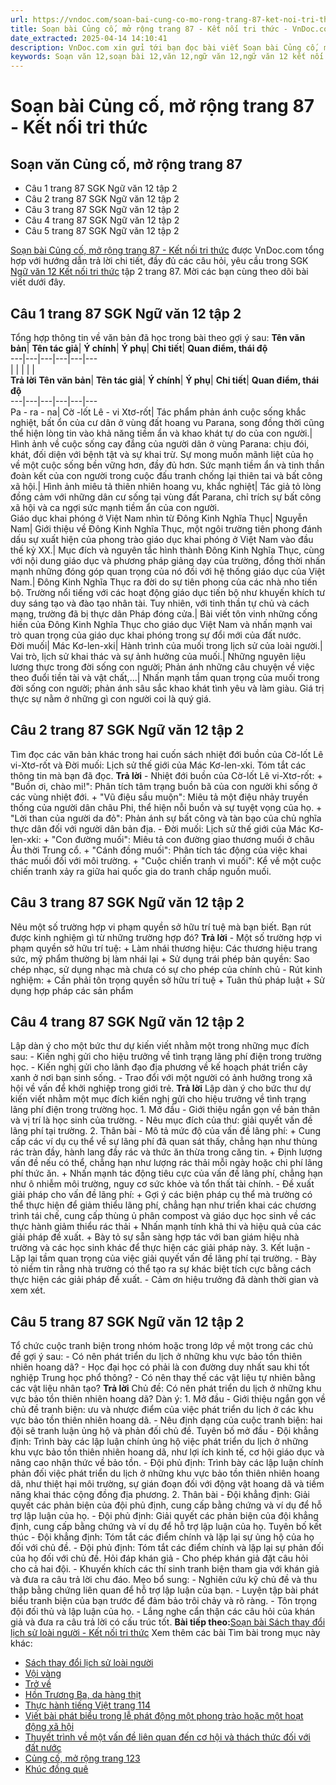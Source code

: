 ```yaml
---
url: https://vndoc.com/soan-bai-cung-co-mo-rong-trang-87-ket-noi-tri-thuc-330543
title: Soạn bài Củng cố, mở rộng trang 87 - Kết nối tri thức - VnDoc.com
date_extracted: 2025-04-14 14:10:41
description: VnDoc.com xin gửi tới bạn đọc bài viết Soạn bài Củng cố, mở rộng trang 87 - Kết nối tri thức để bạn đọc cùng tham khảo và có thêm tài liệu học Ngữ văn 12 nhé.
keywords: Soạn văn 12,soạn bài 12,văn 12,ngữ văn 12,ngữ văn 12 kết nối tri thức,soạn ngữ văn 12,giải ngữ văn 12,soạn văn 12 kết nối tri thức,soạn văn 12 kết nối tri thức ngắn nhất,văn 12 kết nối tri thức,soạn văn 12 tập 2 trang 87 Kết nối tri thức,Soạn bài Củng cố mở rộng trang 87 Kết nối tri thức,Soạn bài Củng cố mở rộng trang 87,Soạn bài Củng cố mở rộng trang 87 ngắn nhất,Soạn văn Củng cố mở rộng trang 87,Củng cố mở rộng trang 87,soạn văn 12 tập 2 trang 87
---
```


# Soạn bài Củng cố, mở rộng trang 87 - Kết nối tri thức
## Soạn văn Củng cố, mở rộng trang 87
  * Câu 1 trang 87 SGK Ngữ văn 12 tập 2
  * Câu 2 trang 87 SGK Ngữ văn 12 tập 2
  * Câu 3 trang 87 SGK Ngữ văn 12 tập 2
  * Câu 4 trang 87 SGK Ngữ văn 12 tập 2
  * Câu 5 trang 87 SGK Ngữ văn 12 tập 2

[Soạn bài Củng cố, mở rộng trang 87 - Kết nối tri thức](<https://vndoc.com/soan-bai-cung-co-mo-rong-trang-87-ket-noi-tri-thuc-330543>) được VnDoc.com tổng hợp với hướng dẫn trả lời chi tiết, đầy đủ các câu hỏi, yêu cầu trong SGK [Ngữ văn 12 Kết nối tri thức](<https://vndoc.com/soan-van-12-ket-noi-tri-thuc>) tập 2 trang 87. Mời các bạn cùng theo dõi bài viết dưới đây.
## Câu 1 trang 87 SGK Ngữ văn 12 tập 2
Tổng hợp thông tin về văn bản đã học trong bài theo gợi ý sau:
**Tên văn bản**| **Tên tác giả**| **Ý chính**| **Ý phụ**| **Chi tiết**| **Quan điểm, thái độ**  
---|---|---|---|---|---  
| | | | |   
**Trả lời**
**Tên văn bản**| **Tên tác giả**| **Ý chính**| **Ý phụ**| **Chi tiết**| **Quan điểm, thái độ**  
---|---|---|---|---|---  
Pa - ra - na| Cờ -lốt Lê - vi Xtơ-rốt| Tác phẩm phản ánh cuộc sống khắc nghiệt, bất ổn của cư dân ở vùng đất hoang vu Parana, song đồng thời cũng thể hiện lòng tin vào khả năng tiềm ẩn và khao khát tự do của con người.| Hình ảnh về cuộc sống cay đắng của người dân ở vùng Parana: chịu đói, khát, đối diện với bệnh tật và sự khai trừ. Sự mong muốn mãnh liệt của họ về một cuộc sống bền vững hơn, đầy đủ hơn. Sức mạnh tiềm ẩn và tinh thần đoàn kết của con người trong cuộc đấu tranh chống lại thiên tai và bất công xã hội.| Hình ảnh miêu tả thiên nhiên hoang vu, khắc nghiệt| Tác giả tỏ lòng đồng cảm với những dân cư sống tại vùng đất Parana, chỉ trích sự bất công xã hội và ca ngợi sức mạnh tiềm ẩn của con người.  
Giáo dục khai phóng ở Việt Nam nhìn từ Đông Kinh Nghĩa Thục| Nguyễn Nam| Giới thiệu về Đông Kinh Nghĩa Thục, một ngôi trường tiên phong đánh dấu sự xuất hiện của phong trào giáo dục khai phóng ở Việt Nam vào đầu thế kỷ XX.| Mục đích và nguyên tắc hình thành Đông Kinh Nghĩa Thục, cùng với nội dung giáo dục và phương pháp giảng dạy của trường, đồng thời nhấn mạnh những đóng góp quan trọng của nó đối với hệ thống giáo dục của Việt Nam.| Đông Kinh Nghĩa Thục ra đời do sự tiên phong của các nhà nho tiến bộ. Trường nổi tiếng với các hoạt động giáo dục tiến bộ như khuyến khích tư duy sáng tạo và đào tạo nhân tài. Tuy nhiên, với tinh thần tự chủ và cách mạng, trường đã bị thực dân Pháp đóng cửa.| Bài viết tôn vinh những cống hiến của Đông Kinh Nghĩa Thục cho giáo dục Việt Nam và nhấn mạnh vai trò quan trọng của giáo dục khai phóng trong sự đổi mới của đất nước.  
Đời muối| Mác Kơ-len-xki| Hành trình của muối trong lịch sử của loài người.| Vai trò, lịch sử khai thác và sự ảnh hưởng của muối.| Những nguyên liệu lương thực trong đời sống con người; Phản ánh những câu chuyện về việc theo đuổi tiền tài và vật chất,...| Nhấn mạnh tầm quan trọng của muối trong đời sống con người; phản ánh sâu sắc khao khát tình yêu và làm giàu. Giá trị thực sự nằm ở những gì con người coi là quý giá.  
## Câu 2 trang 87 SGK Ngữ văn 12 tập 2
Tìm đọc các văn bản khác trong hai cuốn  sách nhiệt đới buồn của Cờ-lốt Lê vi-Xtơ-rốt và Đời muối: Lịch sử thế giới của Mác Kơ-len-xki. Tóm tắt các thông tin mà bạn đã đọc.
**Trả lời**
\- Nhiệt đới buồn của Cờ-lốt Lê vi-Xtơ-rốt:
\+ "Buồn ơi, chào mi\!": Phân tích tâm trạng buồn bã của con người khi sống ở các vùng nhiệt đới.
\+ "Vũ điệu sầu muộn": Miêu tả một điệu nhảy truyền thống của người dân châu Phi, thể hiện nỗi buồn và sự tuyệt vọng của họ.
\+ "Lời than của người da đỏ": Phản ánh sự bất công và tàn bạo của chủ nghĩa thực dân đối với người dân bản địa.
\- Đời muối: Lịch sử thế giới của Mác Kơ-len-xki:
\+ "Con đường muối": Miêu tả con đường giao thương muối ở châu Âu thời Trung cổ.
\+ "Cánh đồng muối": Phân tích tác động của việc khai thác muối đối với môi trường.
\+ "Cuộc chiến tranh vì muối": Kể về một cuộc chiến tranh xảy ra giữa hai quốc gia do tranh chấp nguồn muối.
## Câu 3 trang 87 SGK Ngữ văn 12 tập 2
Nêu một số trường hợp vi phạm quyền sở hữu trí tuệ mà bạn biết. Bạn rút được kinh nghiệm gì từ những trường hợp đó?
**Trả lời**
\- Một số trường hợp vi phạm quyền sở hữu trí tuệ:
\+ Làm nhái thương hiệu: Các thương hiệu trang sức, mỹ phẩm thường bị làm nhái lại
\+ Sử dụng trái phép bản quyền: Sao chép nhạc, sử dụng nhạc mà chưa có sự cho phép của chính chủ
\- Rút kinh nghiệm:
\+ Cần phải tôn trọng quyền sở hữu trí tuệ
\+ Tuân thủ pháp luật
\+ Sử dụng hợp pháp các sản phẩm
## Câu 4 trang 87 SGK Ngữ văn 12 tập 2
Lập dàn ý cho một bức thư dự kiến viết nhằm một trong những mục đích sau:
\- Kiến nghị gửi cho hiệu trưởng về tình trạng lãng phí điện trong trường học.
\- Kiến nghị gửi cho lãnh đạo địa phương về kế hoạch phát triển cây xanh ở nơi bạn sinh sống.
\- Trao đổi với một người có ảnh hưởng trong xã hội về vấn để khởi nghiệp trong giới trẻ.
**Trả lời**
Lập dàn ý cho bức thư dự kiến viết nhằm một mục đích kiến nghị gửi cho hiệu trưởng về tình trạng lãng phí điện trong trường học.
1\. Mở đầu
\- Giới thiệu ngắn gọn về bản thân và vị trí là học sinh của trường.
\- Nêu mục đích của thư: giải quyết vấn đề lãng phí tại trường.
2\. Thân bài
\- Mô tả mức độ của vấn đề lãng phí:
\+ Cung cấp các ví dụ cụ thể về sự lãng phí đã quan sát thấy, chẳng hạn như thùng rác tràn đầy, hành lang đầy rác và thức ăn thừa trong căng tin.
\+ Định lượng vấn đề nếu có thể, chẳng hạn như lượng rác thải mỗi ngày hoặc chi phí lãng phí thức ăn.
\+ Nhấn mạnh tác động tiêu cực của vấn đề lãng phí, chẳng hạn như ô nhiễm môi trường, nguy cơ sức khỏe và tổn thất tài chính.
\- Đề xuất giải pháp cho vấn đề lãng phí:
\+ Gợi ý các biện pháp cụ thể mà trường có thể thực hiện để giảm thiểu lãng phí, chẳng hạn như triển khai các chương trình tái chế, cung cấp thùng ủ phân compost và giáo dục học sinh về các thực hành giảm thiểu rác thải
\+ Nhấn mạnh tính khả thi và hiệu quả của các giải pháp đề xuất.
\+ Bày tỏ sự sẵn sàng hợp tác với ban giám hiệu nhà trường và các học sinh khác để thực hiện các giải pháp này.
3\. Kết luận
\- Lặp lại tầm quan trọng của việc giải quyết vấn đề lãng phí tại trường.
\- Bày tỏ niềm tin rằng nhà trường có thể tạo ra sự khác biệt tích cực bằng cách thực hiện các giải pháp đề xuất.
\- Cảm ơn hiệu trưởng đã dành thời gian và xem xét.
## Câu 5 trang 87 SGK Ngữ văn 12 tập 2
Tổ chức cuộc tranh biện trong nhóm hoặc trong lớp về một trong các chủ đề gợi ý sau:
\- Có nên phát triển du lịch ở những khu vực bảo tồn thiên nhiên hoang dã?
\- Học đại học có phải là con đường duy nhất sau khi tốt nghiệp Trung học phổ thông?
\- Có nên thay thế các vật liệu tự nhiên bằng các vật liệu nhân tạo?
**Trả lời**
Chủ đề: Có nên phát triển du lịch ở những khu vực bảo tồn thiên nhiên hoang dã?
Dàn ý:
1\. Mở đầu
\- Giới thiệu ngắn gọn về chủ đề tranh biện: ưu và nhược điểm của việc phát triển du lịch ở các khu vực bảo tồn thiên nhiên hoang dã.
\- Nêu định dạng của cuộc tranh biện: hai đội sẽ tranh luận ủng hộ và phản đối chủ đề.
Tuyên bố mở đầu
\- Đội khẳng định: Trình bày các lập luận chính ủng hộ việc phát triển du lịch ở những khu vực bảo tồn thiên nhiên hoang dã, như lợi ích kinh tế, cơ hội giáo dục và nâng cao nhận thức về bảo tồn.
\- Đội phủ định: Trình bày các lập luận chính phản đối việc phát triển du lịch ở những khu vực bảo tồn thiên nhiên hoang dã, như thiệt hại môi trường, sự gián đoạn đối với động vật hoang dã và tiềm năng khai thác cộng đồng địa phương.
2\. Thân bài
\- Đội khẳng định: Giải quyết các phản biện của đội phủ định, cung cấp bằng chứng và ví dụ để hỗ trợ lập luận của họ.
\- Đội phủ định: Giải quyết các phản biện của đội khẳng định, cung cấp bằng chứng và ví dụ để hỗ trợ lập luận của họ.
Tuyên bố kết thúc
\- Đội khẳng định: Tóm tắt các điểm chính và lặp lại sự ủng hộ của họ đối với chủ đề.
\- Đội phủ định: Tóm tắt các điểm chính và lặp lại sự phản đối của họ đối với chủ đề.
Hỏi đáp khán giả
\- Cho phép khán giả đặt câu hỏi cho cả hai đội.
\- Khuyến khích các thí sinh tranh biện tham gia với khán giả và đưa ra câu trả lời chu đáo.
Mẹo bổ sung:
\- Nghiên cứu kỹ chủ đề và thu thập bằng chứng liên quan để hỗ trợ lập luận của bạn.
\- Luyện tập bài phát biểu tranh biện của bạn trước để đảm bảo trôi chảy và rõ ràng.
\- Tôn trọng đội đối thủ và lập luận của họ.
\- Lắng nghe cẩn thận các câu hỏi của khán giả và đưa ra câu trả lời có cấu trúc tốt.
**Bài tiếp theo:**[Soạn bài Sách thay đổi lịch sử loài người - Kết nối tri thức](<https://vndoc.com/soan-bai-sach-thay-doi-lich-su-loai-nguoi-ket-noi-tri-thuc-330544>)
Xem thêm các bài Tìm bài trong mục này khác:
  * [Sách thay đổi lịch sử loài người](</soan-bai-sach-thay-doi-lich-su-loai-nguoi-ket-noi-tri-thuc-330544>)
  * [Vội vàng](</soan-van-11-bai-voi-vang-140273>)
  * [Trở về](</soan-bai-tro-ve-ket-noi-tri-thuc-330589>)
  * [Hồn Trương Ba, da hàng thịt](</soan-bai-lop-12-hon-truong-ba-da-hang-thit-104570>)
  * [Thực hành tiếng Việt trang 114](</soan-bai-thuc-hanh-tieng-viet-trang-114-lop-12-tap-2-ket-noi-tri-thuc-330592>)
  * [Viết bài phát biểu trong lễ phát động một phong trào hoặc một hoạt động xã hội](</soan-bai-viet-bai-phat-bieu-trong-le-phat-dong-mot-phong-trao-hoac-mot-hoat-dong-xa-hoi-ket-noi-tri-thuc-330699>)
  * [Thuyết trình về một vấn đề liên quan đến cơ hội và thách thức đối với đất nước](</soan-bai-thuyet-trinh-ve-mot-van-de-lien-quan-den-co-hoi-va-thach-thuc-doi-voi-dat-nuoc-ket-noi-tri-thuc-330702>)
  * [Củng cố, mở rộng trang 123](</soan-bai-cung-co-mo-rong-trang-123-ket-noi-tri-thuc-330706>)
  * [Khúc đồng quê](</soan-bai-khuc-dong-que-ket-noi-tri-thuc-330709>)

